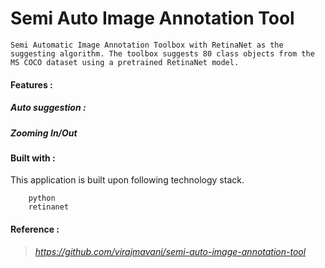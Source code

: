 # Semi Auto Image Annotation Tool
```
Semi Automatic Image Annotation Toolbox with RetinaNet as the suggesting algorithm. The toolbox suggests 80 class objects from the MS COCO dataset using a pretrained RetinaNet model.
```
#### Features : 
##### Auto suggestion : 
> 
##### Zooming In/Out
> 

#### Built with :
This application is built upon following technology stack.
```
    python
    retinanet
```

#### Reference : 
> _https://github.com/virajmavani/semi-auto-image-annotation-tool_